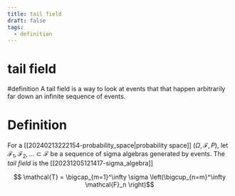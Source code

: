 ```yaml
---
title: tail field
draft: false
tags:
  - definition
---
```

# tail field
#definition
A tail field is a way to look at events that that happen arbitrarily far down an infinite sequence of events.
# Definition
For a [[20240213222154-probability_space|probability space]] $(\Omega, \mathcal{F}, P)$, let $\mathcal{F}_1, \mathcal{F}_2, \dots \subset \mathcal{F}$ be a sequence of sigma algebras generated by events.
The *tail field* is the [[20231205121417-sigma_algebra]]

$$ \mathcal{T} = \bigcap_{m=1}^\infty \sigma \left(\bigcup_{n=m}^\infty \mathcal{F}_n \right)$$
